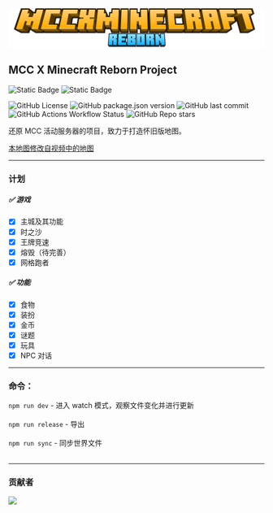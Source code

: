 ![logo](./logo.png)

## MCC X Minecraft Reborn Project

![Static Badge](https://img.shields.io/badge/%F0%9F%90%A7QQGroup-1033951707-blue)
![Static Badge](https://img.shields.io/badge/API-2.1.0--beta-purple)

![GitHub License](https://img.shields.io/github/license/Howie114514/MCCxMinecraftReborn)
![GitHub package.json version](https://img.shields.io/github/package-json/v/Howie114514/MCCxMinecraftReborn)
![GitHub last commit](https://img.shields.io/github/last-commit/Howie114514/MCCxMinecraftReborn)
![GitHub Actions Workflow Status](https://img.shields.io/github/actions/workflow/status/Howie114514/MCCxMinecraftReborn/build.yml)
![GitHub Repo stars](https://img.shields.io/github/stars/Howie114514/MCCxMinecraftReborn?style=flat)

还原 MCC 活动服务器的项目，致力于打造怀旧版地图。

[本地图修改自视频中的地图](https://www.bilibili.com/video/BV1r7iwedEZe/)
<br>

---

### 计划

##### ✅ 游戏

- [x] 主城及其功能
- [x] 时之沙
- [x] 王牌竞速
- [x] 熔毁（待完善）
- [x] 网格跑者

##### ✅ 功能

- [x] 食物
- [x] 装扮
- [x] 金币
- [x] 谜题
- [x] 玩具
- [x] NPC 对话

---

### 命令：

`npm run dev` - 进入 watch 模式，观察文件变化并进行更新<br><br>
`npm run release` - 导出<br><br>
`npm run sync` - 同步世界文件<br><br>

---

### 贡献者

<a href="https://github.com/Howie114514/MCCxMinecraftReborn/graphs/contributors">
  <img src="https://contrib.rocks/image?repo=Howie114514/MCCxMinecraftReborn" />
</a>
